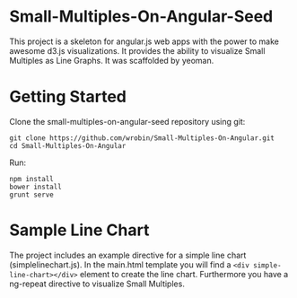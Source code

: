 Small-Multiples-On-Angular-Seed
==================

This project is a skeleton for angular.js web apps with the power to make awesome d3.js visualizations. It provides the ability to visualize Small Multiples as Line Graphs. It was scaffolded by yeoman.

Getting Started
==================

Clone the small-multiples-on-angular-seed repository using git:

```
git clone https://github.com/wrobin/Small-Multiples-On-Angular.git
cd Small-Multiples-On-Angular
```

Run:

```
npm install
bower install
grunt serve
```

Sample Line Chart
==================

The project includes an example directive for a simple line chart (simplelinechart.js). In the main.html template you will find a `<div simple-line-chart></div>` element to create the line chart. Furthermore you have a ng-repeat directive to visualize Small Multiples.
